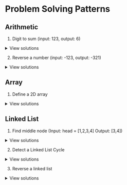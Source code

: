 # Problem Solving Patterns

## Arithmetic

1. Digit to sum (input: 123, output: 6)

<details>
<summary>View solutions</summary>

**Solution 1:**
  
```js
function dititToSum(n) {
  let sum = 0;
  
  for (; n; n = Math.floor(n / 10)) {
    sum += n % 10;
  }
  
  return sum
}
  
digitToSum(123) // 6
```
  
</details>

2. Reverse a number (input: -123, output: -321)

<details>
<summary>View solutions</summary>

**Solution 1**

```js
function reverse(num) {
  let r = 0
    
  for(let i = Math.abs(num); i != 0;) {
    r = r * 10 ;
    r = r + i % 10;
    i = Math.floor(i/10);
  }
    
  return num < 0 ? -r : r
};

reverse(-123) // -321
```

</details>


## Array

1. Define a 2D array

<details>
<summary>View solutions</summary>

```js
const row = 5
const col = 4
const val = 0
const myGrid = [...Array(row)].map(() => Array(col).fill(val));
```

```
```

</details>

## Linked List

1. Find middle node (Input: head = [1,2,3,4] Output: [3,4])

<details>
<summary>View solutions</summary>

**Solution 1**

```js
function getMiddleNode (head) {
    let fast = head
    let slow = head
    
    while(fast !== null && fast.next !== null) {
        fast = fast.next.next
        slow = slow.next
    }
    
    return slow
}
```

</details>

2. Detect a Linked List Cycle

<details>
<summary>View solutions</summary>

**Solution 1**

```js
function detectLLCycle (head) {
    let fast = head
    let slow = head
    
    while(fast !== null && fast.next !== null && slow !== fast) {
        fast = fast.next.next
        slow = slow.next
    }
    
    if(slow === fast) return true
    return false
}
```

</details>

3. Reverse a linked list

<details>
<summary>View solutions</summary>

**Solution 1**

```js
function reverseLL (head) {
    let curr = head
    let prev = null
    let next = null
    
    while(curr !== null) {
        next = curr.next
        curr.next = prev
        prev = curr
        curr = next
    }
    
    return prev
}
```

</details>
